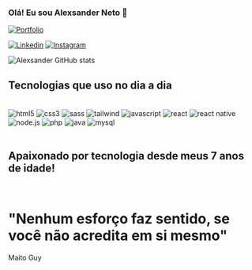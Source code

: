 ### Olá! Eu sou Alexsander Neto 🤚
[![Portfolio](https://img.shields.io/website-up-down-green-red/http/monip.org.svgsite:  )](https://alexsandernetodev.netlify.app/)

[![Linkedin](https://img.shields.io/badge/LinkedIn-0077B5?style=for-the-badge&logo=linkedin&logoColor=white)](https://www.linkedin.com/in/alexsander-neto-13895b190/)
[![Instagram](https://img.shields.io/badge/Instagram-E4405F?style=for-the-badge&logo=instagram&logoColor=white)](https://instagram.com/alexsanderribeiro12)

![Alexsander GitHub stats](https://github-readme-stats.vercel.app/api?username=alexsanderneto&show_icons=true&theme=transparent)

## Tecnologias que uso no dia a dia
<div style="display: inline_block"><br/>
<img align="center" alt="html5" src="https://img.shields.io/badge/HTML5-E34F26?style=for-the-badge&logo=html5&logoColor=white">
<img align="center" alt="css3" src="https://img.shields.io/badge/CSS3-1572B6?style=for-the-badge&logo=css3&logoColor=white">
<img align="center" alt="sass" src="https://img.shields.io/badge/Sass-CC6699?style=for-the-badge&logo=sass&logoColor=white">
<img align="center" alt="tailwind" src="https://img.shields.io/badge/Tailwind_CSS-38B2AC?style=for-the-badge&logo=tailwind-css&logoColor=white">



<img align="center" alt="javascript" src="https://img.shields.io/badge/JavaScript-323330?style=for-the-badge&logo=javascript&logoColor=F7DF1E">
<img align="center" alt="react" src="https://img.shields.io/badge/React-20232A?style=for-the-badge&logo=react&logoColor=61DAFB">
<img align="center" alt="react native" src="https://img.shields.io/badge/React_Native-20232A?style=for-the-badge&logo=react&logoColor=61DAFB">
<img align="center" alt="node.js" src="https://img.shields.io/badge/Node.js-43853D?style=for-the-badge&logo=node.js&logoColor=white">
<img align="center" alt="php" src="https://img.shields.io/badge/PHP-777BB4?style=for-the-badge&logo=php&logoColor=white">
<img align="center" alt="java" src="https://img.shields.io/badge/Java-ED8B00?style=for-the-badge&logo=openjdk&logoColor=white">
<img align="center" alt="mysql" src="https://img.shields.io/badge/Python-14354C?style=for-the-badge&logo=python&logoColor=white">







</div><br>
<h2>Apaixonado por tecnologia desde meus 7 anos de idade!</h2>
<br>
<h1>"Nenhum esforço faz sentido, se você não acredita em si mesmo"</h1>
<span>Maito Guy</span>
